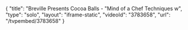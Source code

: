 {
    "title": "Breville Presents Cocoa Balls - \"Mind of a Chef Techniques w",
    "type": "solo",
    "layout": "iframe-static",
    "videoId": "3783658",
    "url": "\/tvpembed\/3783658"
}